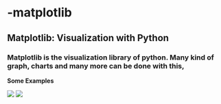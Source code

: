 # -matplotlib
## Matplotlib: Visualization with Python
### Matplotlib is the visualization library of python. Many kind of graph, charts and many more can be done with this,

**Some Examples**
<br>

<img src="https://matplotlib.org/stable/_images/sphx_glr_cohere_001.png">


<img src="https://matplotlib.org/stable/_images/sphx_glr_stem_plot_001.png">
